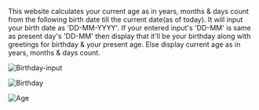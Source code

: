 This website calculates your current age as in years, months & days count from the following birth date till the current date(as of today).
It will input your birth date as 'DD-MM-YYYY'.
If your entered input's 'DD-MM' is same as present day's 'DD-MM' then display that it'll be your birthday along with greetings for birthday & your present age.
Else display current age as in years, months & days count.

![Birthday-input](https://user-images.githubusercontent.com/83008601/139730050-2d65a511-8ce1-42c5-9ad0-bd765dfe886c.png)

![Birthday](https://user-images.githubusercontent.com/83008601/139730184-f98fe081-7e90-4443-a828-15aa55d58900.png)

![Age](https://user-images.githubusercontent.com/83008601/139730202-515e1578-42f9-4d80-9c03-382368febadf.png)
